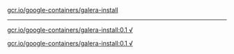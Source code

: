 [gcr.io/google-containers/galera-install](https://hub.docker.com/r/anjia0532/google-containers.galera-install/tags/) 

----
[gcr.io/google-containers/galera-install:0.1 √](https://hub.docker.com/r/anjia0532/google-containers.galera-install/tags/)

[gcr.io/google-containers/galera-install:0.1 √](https://hub.docker.com/r/anjia0532/google-containers.galera-install/tags/)

